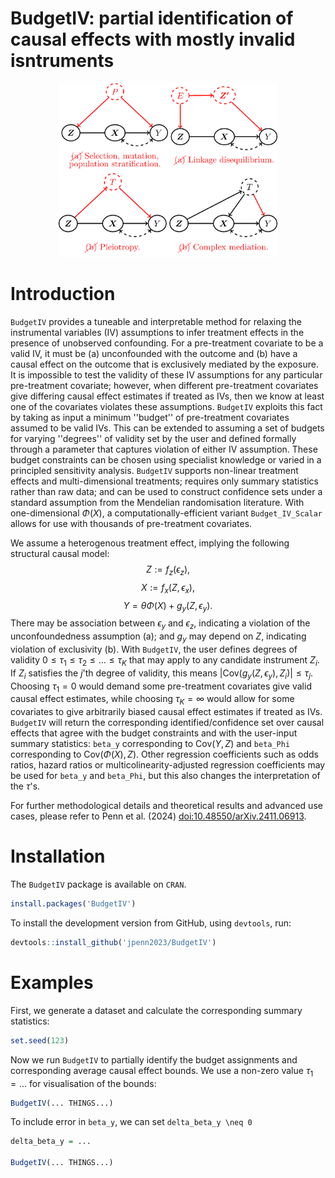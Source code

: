 # BudgetIV: partial identification of causal effects with mostly invalid isntruments
<p align="center">
<img src="man/figures/dags.png" width="350">
</p>

# Introduction
`BudgetIV` provides a tuneable and interpretable method for relaxing the instrumental variables (IV) assumptions to infer treatment effects in the presence of unobserved confounding. For a pre-treatment covariate to be a valid IV, it must be (a) unconfounded with the outcome and (b) have a causal effect on the outcome that is exclusively mediated by the exposure. It is impossible to test the validity of these IV assumptions for any particular pre-treatment covariate; however, when different pre-treatment covariates give differing causal effect estimates if treated as IVs, then we know at least one of the covariates violates these assumptions. `BudgetIV` exploits this fact by taking as input a minimum ''budget'' of pre-treatment covariates assumed to be valid IVs. This can be extended to assuming a set of budgets for varying ''degrees'' of validity set by the user and defined formally through a parameter that captures violation of either IV assumption. These budget constraints can be chosen using specialist knowledge or varied in a principled sensitivity analysis. `BudgetIV` supports non-linear treatment effects and multi-dimensional treatments; requires only summary statistics rather than raw data; and can be used to construct confidence sets under a standard assumption from the Mendelian randomisation literature. With one-dimensional $\Phi (X)$, a computationally-efficient variant `Budget_IV_Scalar` allows for use with thousands of pre-treatment covariates. 

We assume a heterogenous treatment effect, implying the following structural causal model: $$Z := f_z (\epsilon_z),$$ $$X := f_x (Z, \epsilon_x),$$ $$Y = \theta \Phi (X) + g_y (Z, \epsilon_y).$$ There may be association between $\epsilon_y$ and $\epsilon_z$, indicating a violation of the unconfoundedness assumption (a); and $g_y$ may depend on $Z$, indicating violation of exclusivity (b). With `BudgetIV`, the user defines degrees of validity $0 \leq \tau_1 \leq \tau_2 \leq \ldots \leq \tau_K$ that may apply to any candidate instrument $Z_i$. If $Z_i$ satisfies the $j$'th degree of validity, this means $\lvert \mathrm{Cov} (g_y (Z, \epsilon_y), Z_i) \rvert \leq \tau_j$. Choosing $\tau_1 = 0$ would demand some pre-treatment covariates give valid causal effect estimates, while choosing $\tau_K = \infty$ would allow for some covariates to give arbitrarily biased causal effect estimates if treated as IVs. `BudgetIV` will return the corresponding identified/confidence set over causal effects that agree with the budget constraints and with the user-input summary statistics: `beta_y` corresponding to $\mathrm{Cov} (Y, Z)$ and `beta_Phi` corresponding to $\mathrm{Cov} (\Phi (X), Z)$. Other regression coefficients such as odds ratios, hazard ratios or multicolinearity-adjusted regression coefficients may be used for `beta_y` and `beta_Phi`, but this also changes the interpretation of the $\tau$'s. 

For further methodological details and theoretical results and advanced use cases, please refer to Penn et al. (2024) <doi:10.48550/arXiv.2411.06913>.

# Installation
The `BudgetIV` package is available on `CRAN`.
``` r
install.packages('BudgetIV')
```
To install the development version from GitHub, using `devtools`, run:
``` r
devtools::install_github('jpenn2023/BudgetIV')
```

# Examples
First, we generate a dataset and calculate the corresponding summary statistics:
``` r
set.seed(123)


```

Now we run `BudgetIV` to partially identify the budget assignments and corresponding average causal effect bounds. We use a non-zero value $\tau_1 = ...$ for visualisation of the bounds: 
``` r
BudgetIV(... THINGS...)
``` 
To include error in `beta_y`, we can set `delta_beta_y \neq 0`
``` r
delta_beta_y = ... 

BudgetIV(... THINGS...)
``` 